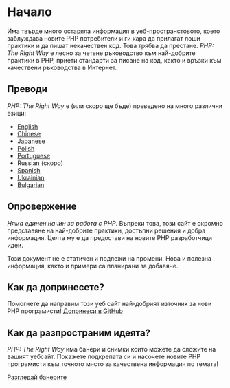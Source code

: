 # Начало

Има твърде много остаряла информация в уеб-пространстовото, което заблуждава новите PHP потребители и ги кара да
прилагат лоши практики и да пишат некачествен код. Това трябва да престане. _PHP: The Right Way_ е лесно за четене
ръководство към най-добрите практики в PHP, приети стандарти за писане на код, както и връзки към качествени 
ръководства в Интернет.

## Преводи

_PHP: The Right Way_ е (или скоро ще бъде) преведено на много различни езици: 


* [English](http://www.phptherightway.com)
* [Chinese](http://wulijun.github.com/php-the-right-way)
* [Japanese](http://ja.phptherightway.com)
* [Polish](http://pl.phptherightway.com/)
* [Portuguese](http://br.phptherightway.com/)
* Russian (скоро)
* [Spanish](http://es.phptherightway.com)
* [Ukrainian](http://iflista.github.com/php-the-right-way/)
* [Bulgarian](http://bg.phptherightway.com/)

## Опровержение

_Няма единен начин за работа с PHP_. Въпреки това, този сайт е скромно представяне на най-добрите практики,
достъпни решения и добра информация. Целта му е да предостави на новите PHP разработчици идеи.

Този документ не е статичен и подлежи на промени. Нова и полезна информация, както и примери са планирани
за добавяне.

## Как да допринесете?

Помогнете да направим този уеб сайт най-добрият източник за нови PHP програмисти! [Допринеси в GitHub][1]

## Как да разпространим идеята?

_PHP: The Right Way_ има банери и снимки които можете да сложите на вашият уебсайт. Покажете подкрепата си и
насочете новите PHP програмисти към точното място за качествена информация по темата!

[Разгледай банерите][2]

[1]: https://github.com/metala/php-the-right-way-l10n-bg_BG/tree/gh-pages
[2]: /banners.html
